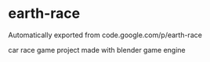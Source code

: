 # earth-race
Automatically exported from code.google.com/p/earth-race

car race game project made with blender game engine
